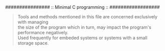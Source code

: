 ################ :: Minimal C programming :: ##################  

>Tools and methods mentioned in this file are concerned exclusively with managing  
>the size of the program which in turn, may impact the program's performance negatively.  
>Used frequently for embeded systems or systems with a small storage space.
